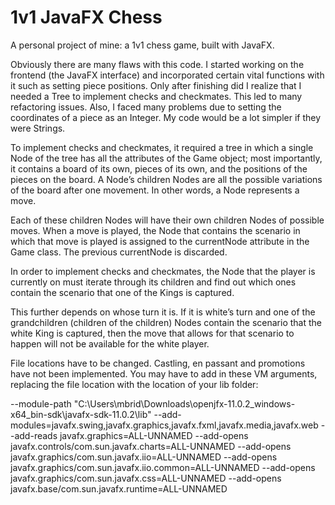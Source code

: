 # 1v1 JavaFX Chess
A personal project of mine: a 1v1 chess game, built with JavaFX.

Obviously there are many flaws with this code. I started working on the frontend (the JavaFX interface) and incorporated certain vital functions with it such as setting piece positions. Only after finishing did I realize that I needed a Tree to implement checks and checkmates. This led to many refactoring issues. Also, I faced many problems due to setting the coordinates of a piece as an Integer. My code would be a lot simpler if they were Strings.

To implement checks and checkmates, it required a tree in which a single Node of the tree has all the attributes of the Game object; most importantly, it contains a board of its own, pieces of its own, and the positions of the pieces on the board. A Node’s children Nodes are all the possible variations of the board after one movement. In other words, a Node represents a move. 

Each of these children Nodes will have their own children Nodes of possible moves. When a move is played, the Node that contains the scenario in which that move is played is assigned to the currentNode attribute in the Game class. The previous currentNode is discarded.

In order to implement checks and checkmates, the Node that the player is currently on must iterate through its children and find out which ones contain the scenario that one of the Kings is captured.

This further depends on whose turn it is. If it is white’s turn and one of the grandchildren (children of the children) Nodes contain the scenario that the white King is captured, then the move that allows for that scenario to happen will not be available for the white player.

File locations have to be changed. Castling, en passant and promotions have not been implemented. You may have to add in these VM arguments, replacing the file location with the location of your lib folder:

--module-path "C:\Users\mbrid\Downloads\openjfx-11.0.2_windows-x64_bin-sdk\javafx-sdk-11.0.2\lib" --add-modules=javafx.swing,javafx.graphics,javafx.fxml,javafx.media,javafx.web --add-reads javafx.graphics=ALL-UNNAMED --add-opens javafx.controls/com.sun.javafx.charts=ALL-UNNAMED --add-opens javafx.graphics/com.sun.javafx.iio=ALL-UNNAMED --add-opens javafx.graphics/com.sun.javafx.iio.common=ALL-UNNAMED --add-opens javafx.graphics/com.sun.javafx.css=ALL-UNNAMED --add-opens javafx.base/com.sun.javafx.runtime=ALL-UNNAMED
